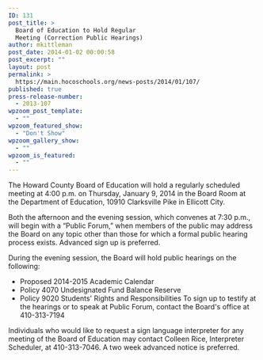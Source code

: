 ```yaml
---
ID: 131
post_title: >
  Board of Education to Hold Regular
  Meeting (Correction Public Hearings)
author: mkittleman
post_date: 2014-01-02 00:00:58
post_excerpt: ""
layout: post
permalink: >
  https://main.hocoschools.org/news-posts/2014/01/107/
published: true
press-release-number:
  - 2013-107
wpzoom_post_template:
  - ""
wpzoom_featured_show:
  - "Don't Show"
wpzoom_gallery_show:
  - ""
wpzoom_is_featured:
  - ""
---
```

The Howard County Board of Education will hold a regularly scheduled meeting at 4:00 p.m. on Thursday, January 9, 2014 in the Board Room at the Department of Education, 10910 Clarksville Pike in Ellicott City.

Both the afternoon and the evening session, which convenes at 7:30 p.m., will begin with a “Public Forum,” when members of the public may address the Board on any topic other than those for which a formal public hearing process exists. Advanced sign up is preferred.

During the evening session, the Board will hold public hearings on the following:
- Proposed 2014-2015 Academic Calendar
- Policy 4070 Undesignated Fund Balance Reserve
- Policy 9020 Students' Rights and Responsibilities
To sign up to testify at the hearings or to speak at Public Forum, contact the Board's office at 410-313-7194

Individuals who would like to request a sign language interpreter for any meeting of the Board of Education may contact Colleen Rice, Interpreter Scheduler, at 410-313-7046. A two week advanced notice is preferred.